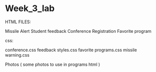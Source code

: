 # Week_3_lab 

HTML FILES: 

Missile Alert
Student feedback 
Conference Registration 
Favorite program 

css: 

conference.css
feedback styles.css
favorite programs.css
missile warning.css

Photos ( some photos to use in programs html ) 



